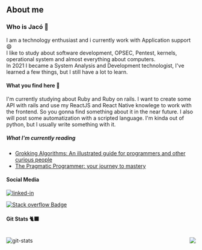 ## About me
### Who is Jacó 🤔

<p alt="about me">I am a technology enthusiast and i currently work with Application support 😄
  <br>
I like to study about software development, OPSEC, Pentest, kernels, operational system and almost everything about computers.
  <br>
 In 2021 I became a System Analysis and Development technologist, I've learned a few things, but I still have a lot to learn.
</p>


#### What you find here 🔎


<p alt="what you find here">I'm currently studying about Ruby and Ruby on rails. I want to create some API with rails and use my ReactJS and React Native knowlege to work with the frontend. So you gonna find something about it in the near future. I also will post some automatization with a scripted language.  I'm kinda out of python, but I usually write something with it.</p>


<div alt="social media" align="left">
   
##### What I'm currently reading
  

  - [Grokking Algorithms: An illustrated guide for programmers and other curious people](https://www.amazon.com.br/dp/B09781V6F7)
  - [The Pragmatic Programmer: your journey to mastery](https://www.amazon.com.br/dp/B07VRS84D1/)
  
#### Social Media
  

  <a href="https://www.linkedin.com/in/jacomaga" target="_blank">
  <img align="left "alt="linked-in" src="https://img.shields.io/badge/linkedin-%230077B5.svg?&style=for-the-badge&logo=linkedin&logoColor=white" /></a>
</div>

[![Stack overflow Badge](https://img.shields.io/badge/-Stack%20overflow-FE7A16?style=for-the-badge&logo=stack-overflow&logoColor=white&link=https://stackoverflow.com/users/10754944/jac%c3%b3-magalh%c3%a3es)](https://stackoverflow.com/users/10754944/jac%c3%b3-magalh%c3%a3es)


<div alt="git stats">
  
#### Git Stats 🐈‍⬛

<br>
  <img src="https://github-readme-stats.vercel.app/api?username=jacomaga&theme=tokyonight&show_icons=true" alt="git-stats" align="left" />


  <img src="https://github-readme-stats.vercel.app/api/top-langs/?username=jacomaga&hide=html&layout=compact=true&theme=tokyonight" align="right"  />

</div>


